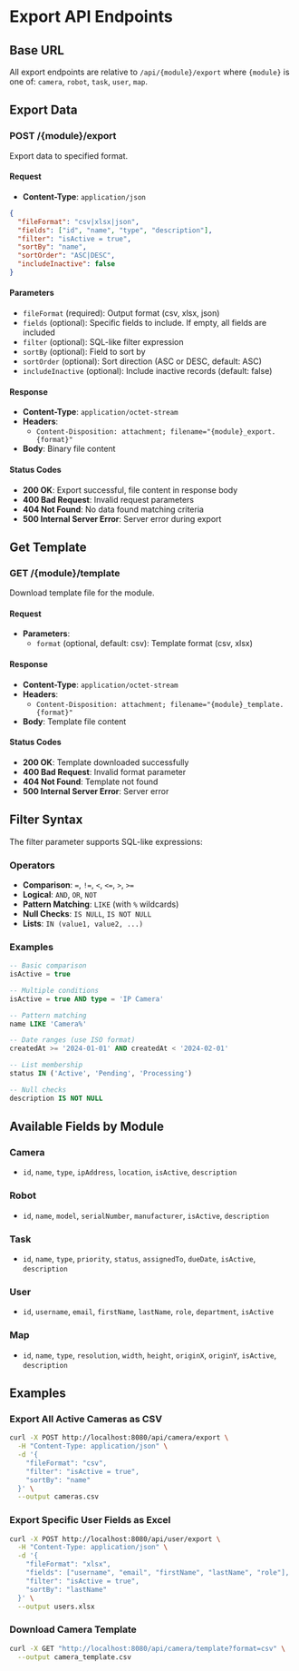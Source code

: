 # Export API Endpoints

## Base URL
All export endpoints are relative to `/api/{module}/export` where `{module}` is one of: `camera`, `robot`, `task`, `user`, `map`.

## Export Data

### POST /{module}/export

Export data to specified format.

#### Request
- **Content-Type**: `application/json`

```json
{
  "fileFormat": "csv|xlsx|json",
  "fields": ["id", "name", "type", "description"],
  "filter": "isActive = true",
  "sortBy": "name",
  "sortOrder": "ASC|DESC",
  "includeInactive": false
}
```

#### Parameters
- `fileFormat` (required): Output format (csv, xlsx, json)
- `fields` (optional): Specific fields to include. If empty, all fields are included
- `filter` (optional): SQL-like filter expression
- `sortBy` (optional): Field to sort by
- `sortOrder` (optional): Sort direction (ASC or DESC, default: ASC)
- `includeInactive` (optional): Include inactive records (default: false)

#### Response
- **Content-Type**: `application/octet-stream`
- **Headers**: 
  - `Content-Disposition: attachment; filename="{module}_export.{format}"`
- **Body**: Binary file content

#### Status Codes
- **200 OK**: Export successful, file content in response body
- **400 Bad Request**: Invalid request parameters
- **404 Not Found**: No data found matching criteria
- **500 Internal Server Error**: Server error during export

## Get Template

### GET /{module}/template

Download template file for the module.

#### Request
- **Parameters**:
  - `format` (optional, default: csv): Template format (csv, xlsx)

#### Response
- **Content-Type**: `application/octet-stream`
- **Headers**: 
  - `Content-Disposition: attachment; filename="{module}_template.{format}"`
- **Body**: Template file content

#### Status Codes
- **200 OK**: Template downloaded successfully
- **400 Bad Request**: Invalid format parameter
- **404 Not Found**: Template not found
- **500 Internal Server Error**: Server error

## Filter Syntax

The filter parameter supports SQL-like expressions:

### Operators
- **Comparison**: `=`, `!=`, `<`, `<=`, `>`, `>=`
- **Logical**: `AND`, `OR`, `NOT`
- **Pattern Matching**: `LIKE` (with `%` wildcards)
- **Null Checks**: `IS NULL`, `IS NOT NULL`
- **Lists**: `IN (value1, value2, ...)`

### Examples
```sql
-- Basic comparison
isActive = true

-- Multiple conditions
isActive = true AND type = 'IP Camera'

-- Pattern matching
name LIKE 'Camera%'

-- Date ranges (use ISO format)
createdAt >= '2024-01-01' AND createdAt < '2024-02-01'

-- List membership
status IN ('Active', 'Pending', 'Processing')

-- Null checks
description IS NOT NULL
```

## Available Fields by Module

### Camera
- `id`, `name`, `type`, `ipAddress`, `location`, `isActive`, `description`

### Robot
- `id`, `name`, `model`, `serialNumber`, `manufacturer`, `isActive`, `description`

### Task
- `id`, `name`, `type`, `priority`, `status`, `assignedTo`, `dueDate`, `isActive`, `description`

### User
- `id`, `username`, `email`, `firstName`, `lastName`, `role`, `department`, `isActive`

### Map
- `id`, `name`, `type`, `resolution`, `width`, `height`, `originX`, `originY`, `isActive`, `description`

## Examples

### Export All Active Cameras as CSV
```bash
curl -X POST http://localhost:8080/api/camera/export \
  -H "Content-Type: application/json" \
  -d '{
    "fileFormat": "csv",
    "filter": "isActive = true",
    "sortBy": "name"
  }' \
  --output cameras.csv
```

### Export Specific User Fields as Excel
```bash
curl -X POST http://localhost:8080/api/user/export \
  -H "Content-Type: application/json" \
  -d '{
    "fileFormat": "xlsx",
    "fields": ["username", "email", "firstName", "lastName", "role"],
    "filter": "isActive = true",
    "sortBy": "lastName"
  }' \
  --output users.xlsx
```

### Download Camera Template
```bash
curl -X GET "http://localhost:8080/api/camera/template?format=csv" \
  --output camera_template.csv
```